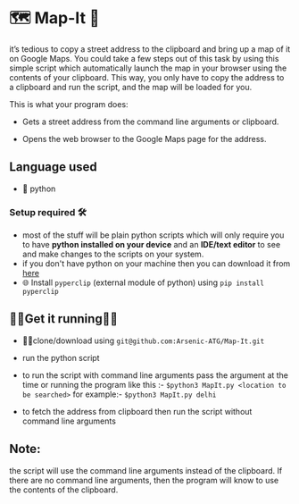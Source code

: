 # 🗺 Map-It 📌
it’s tedious to copy a street address to the clipboard and bring up a map of it on Google Maps. You could take a few steps out of this task by using this simple script which automatically launch the map in your browser using the contents of your clipboard. This way, you only have to copy the address to a clipboard and run the script, and the map will be loaded for you.

This is what your program does:

- Gets a street address from the command line arguments or clipboard.

- Opens the web browser to the Google Maps page for the address.

## Language used
- 🐍 python

### Setup required 🛠
- most of the stuff will be plain python scripts which will only require you to have **python installed on your device** and an **IDE/text editor** to see and make changes to the scripts on your system.
- if you don't have python on your machine then you can download it from [here](https://www.python.org/downloads/)
- 🌐 Install ```pyperclip``` (external module of python) using ```pip install pyperclip```

## 🏃‍♀️Get it running🏃‍♂️
- 👯‍♂️clone/download using ```git@github.com:Arsenic-ATG/Map-It.git```
- run the python script
- to run the script with command line arguments pass the argument at the time or running the program like this :-
  ```$python3 MapIt.py <location to be searched>```
  for example:-
  ```$python3 MapIt.py delhi```
  
 - to fetch the address from clipboard then run the script without command line arguments

## Note:
the script will use the command line arguments instead of the clipboard. If there are no command line arguments, then the program will know to use the contents of the clipboard.
